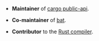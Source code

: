 * **Maintainer** of [cargo public-api](https://github.com/cargo-public-api/cargo-public-api).

* **Co-maintainer** of [bat](https://github.com/sharkdp/bat).

* **Contributor** to the [Rust compiler](https://github.com/rust-lang/rust/pulls?q=is%3Apr+author%3AEnselic+is%3Amerged).
